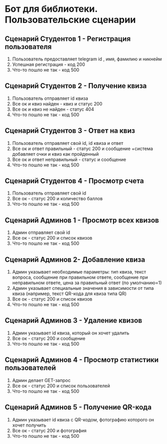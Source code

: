 # Бот для библиотеки. Пользовательские сценарии

## Сценарий Студентов 1 - Регистрация пользователя

1. Пользователь предоставляет telegram id , имя, фамилию и никнейм
2. Успешная регистрация - код 200
3. Что-то пошло не так - код 500

## Сценарий Студентов 2 - Получение квиза

1. Пользователь отправляет id квиза
2. Все ок и квиз найден - квиз и статус 200
3. Все ок и квиз не найден - статус 404
4. Что-то пошло не так - код 500

## Сценарий Студентов 3 - Ответ на квиз

1. Пользователь отправляет свой id, id квиза и ответ
2. Все ок и ответ правильный - статус 200 и сообщение
   +система добавляет очки и квиз как пройденный
3. Все ок и ответ неправильный - статус и сообщение
4. Что-то пошло не так - код 500

## Сценарий Студентов 4 - Просмотр счета

1. Пользователь отправляет свой id
2. Все ок - статус 200 и количество баллов
3. Что-то пошло не так - код 500

## Сценарий Админов 1 - Просмотр всех квизов

1. Админ отправляет свой id
2. Все ок - статус 200 и список квизов
3. Что-то пошло не так - код 500

## Сценарий Админов 2- Добавление квиза

1. Админ указывает необходимые параметры: тип квиза, текст вопроса, сообщение при правильном ответе, сообщение при неправильном ответе, цена за правильный ответ (по умолчанию=1)
2. Админ указывает специальные значения в зависимости от типа квиза (например, текст QR-кода для квиза типа QR)
3. Все ок - статус 200 и список квизов
4. Что-то пошло не так - код 500

## Сценарий Админов 3 - Удаление квизов

1. Админ указывает id квиза, который он хочет удалить
2. Все ок - статус 200 и сообщение
3. Что-то пошло не так - код 500

## Сценарий Админов 4 - Просмотр статистики пользователей

1. Админ делает GET-запрос
2. Все ок - статус 200 и список пользователей
3. Что-то пошло не так - код 500

## Сценарий Админов 5 - Получение QR-кода

1. Админ указывает id квиза с QR-кодом, фотографию которого он хочет получить
2. Все ок - статус 200 и фотография
3. Что-то пошло не так - код 500
